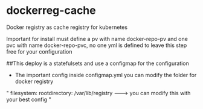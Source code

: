 # dockerreg-cache
Docker registry as cache registry for kubernetes

Important for install must define a pv with name docker-repo-pv and one pvc with name docker-repo-pvc, no one yml is defined to leave this step free for your configuration

##This deploy is a statefulsets and use a configmap for the configuration 

* The important config
inside configmap.yml you can modify the folder for docker registry 

"
filesystem:
        rootdirectory: /var/lib/registry ---> you can modify this with your best config
"